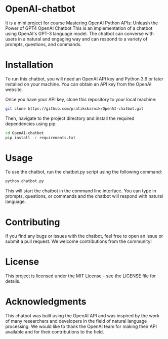 # OpenAI-chatbot
It is a mini project for course Mastering OpenAI Python APIs: Unleash the Power of GPT4
OpenAI Chatbot
This is an implementation of a chatbot using OpenAI's GPT-3 language model. The chatbot can converse with users in a natural and engaging way and can respond to a variety of prompts, questions, and commands.

# Installation
To run this chatbot, you will need an OpenAI API key and Python 3.6 or later installed on your machine. You can obtain an API key from the OpenAI website.

Once you have your API key, clone this repository to your local machine:
```bash
git clone https://github.com/pratikskarnik/OpenAI-chatbot.git
```
Then, navigate to the project directory and install the required dependencies using pip:

```bash
cd OpenAI-chatbot
pip install -r requirements.txt
```
# Usage
To use the chatbot, run the chatbot.py script using the following command:

```bash
python chatbot.py
```
This will start the chatbot in the command line interface. You can type in prompts, questions, or commands and the chatbot will respond with natural language.

# Contributing
If you find any bugs or issues with the chatbot, feel free to open an issue or submit a pull request. We welcome contributions from the community!

# License
This project is licensed under the MIT License - see the LICENSE file for details.

# Acknowledgments
This chatbot was built using the OpenAI API and was inspired by the work of many researchers and developers in the field of natural language processing. We would like to thank the OpenAI team for making their API available and for their contributions to the field.
